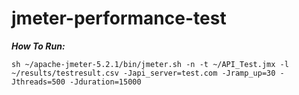 # jmeter-performance-test

***How To Run:***

```sh ~/apache-jmeter-5.2.1/bin/jmeter.sh -n -t ~/API_Test.jmx -l ~/results/testresult.csv -Japi_server=test.com -Jramp_up=30 -Jthreads=500 -Jduration=15000```

